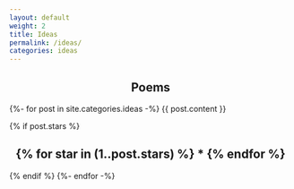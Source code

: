 ```yaml
---
layout: default
weight: 2
title: Ideas
permalink: /ideas/
categories: ideas
---
```


<h2 style="text-align: center;">Poems</h2>
{%- for post in site.categories.ideas -%}
  {{ post.content }}

  {% if post.stars %}
    <h2 style="text-align: center;">
      {% for star in (1..post.stars) %}
        *
      {% endfor %}
    </h2>
  {% endif %}
{%- endfor -%}
